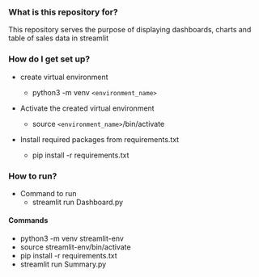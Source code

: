 ### What is this repository for? ###

This repository serves the purpose of displaying dashboards, charts and table of sales data in streamlit

### How do I get set up? ###

* create virtual environment
    - python3 -m venv `<environment_name>`

* Activate the created virtual environment
    - source `<environment_name>`/bin/activate

* Install required packages from requirements.txt
    - pip install -r requirements.txt
    
### How to run? ###

* Command to run
    - streamlit run Dashboard.py

#### Commands
 - python3 -m venv streamlit-env
 - source streamlit-env/bin/activate
 - pip install -r requirements.txt
 - streamlit run Summary.py 
